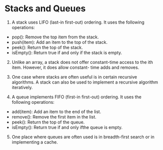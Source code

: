 # Stacks and Queues

1. A stack uses LIFO (last-in first-out) ordering. It uses the following operations:
  - pop(): Remove the top item from the stack.
  - push(item): Add an item to the top of the stack.
  - peek(): Return the top of the stack.
  - isEmpty(): Return true if and only if the stack is empty.

2. Unlike an array, a stack does not offer constant-time access to the ith item. However, it does allow constant-
time adds and removes.

3. One case where stacks are often useful is in certain recursive algorithms. A stack can also be used to implement a recursive algorithm iteratively.

4. A queue implements FIFO (first-in first-out) ordering. It uses the following operations:
  - add(item): Add an item to the end of the list.
  - remove(): Remove the first item in the list.
  - peek(): Return the top of the queue.
  - isEmpty(): Return true if and only ifthe queue is empty.

5. One place where queues are often used is in breadth-first search or in implementing a cache.
